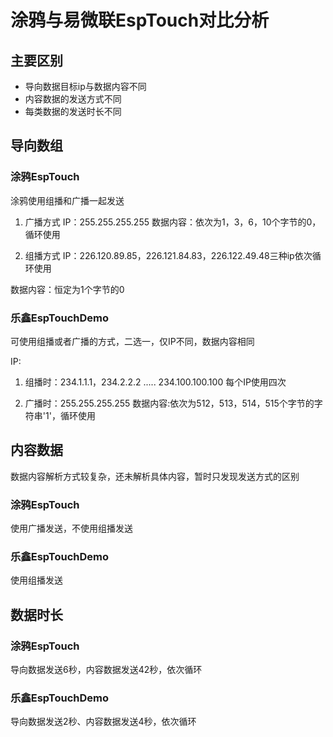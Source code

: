 # 涂鸦与易微联EspTouch对比分析

## 主要区别

* 导向数据目标ip与数据内容不同
* 内容数据的发送方式不同
* 每类数据的发送时长不同

## 导向数组

### 涂鸦EspTouch
涂鸦使用组播和广播一起发送

1. 广播方式
IP：255.255.255.255
数据内容：依次为1，3，6，10个字节的0，循环使用

2. 组播方式
IP：226.120.89.85，226.121.84.83，226.122.49.48三种ip依次循环使用

数据内容：恒定为1个字节的0

### 乐鑫EspTouchDemo
可使用组播或者广播的方式，二选一，仅IP不同，数据内容相同

IP:
  
1. 组播时：234.1.1.1，234.2.2.2 ..... 234.100.100.100
每个IP使用四次
  
2. 广播时：255.255.255.255  数据内容:依次为512，513，514，515个字节的字符串'1'，循环使用

## 内容数据
数据内容解析方式较复杂，还未解析具体内容，暂时只发现发送方式的区别

### 涂鸦EspTouch
使用广播发送，不使用组播发送

### 乐鑫EspTouchDemo
使用组播发送

## 数据时长

### 涂鸦EspTouch
导向数据发送6秒，内容数据发送42秒，依次循环

### 乐鑫EspTouchDemo
导向数据发送2秒、内容数据发送4秒，依次循环


